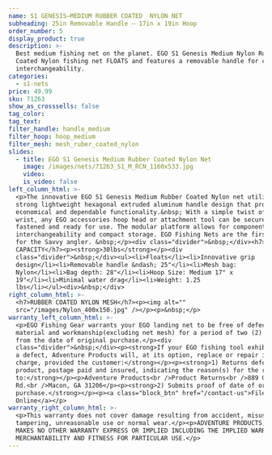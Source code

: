 ```yaml
---
name: S1 GENESIS—MEDIUM RUBBER COATED  NYLON NET
subheading: 25in Removable Handle — 17in x 19in Hoop
order_number: 5
display_product: true
description: >-
  Best medium fishing net on the planet. EGO S1 Genesis Medium Nylon Rubber
  Coated Nylon fishing net FLOATS and features a removable handle for component
  interchangeability.
categories:
  - s1-nets
price: 49.99
sku: 71263
show_as_crosssells: false
tag_color:
tag_text:
filter_handle: handle_medium
filter_hoop: hoop_medium
filter_mesh: mesh_ruber_coated_nylon
slides:
  - title: EGO S1 Genesis Medium Rubber Coated Nylon Net
    image: /images/nets/71263_S1_M_RCN_1160x533.jpg
    video:
    is_video: false
left_column_html: >-
  <p>The innovative EGO S1 Genesis Medium Rubber Coated Nylon net utilizes a
  strong lightweight hexagonal extruded aluminum handle design that provides
  economical and dependable functionality.&nbsp; With a simple twist of the
  wrist, any EGO accessories hoop head or attachment tool can be securely
  fastened and ready for use. The modular platform allows for component
  interchangeability and compact storage. EGO Fishing Nets are the first choice
  for the Savvy angler. &nbsp;</p><div class="divider">&nbsp;</div><h7>MAX LOAD
  CAPACITY</h7><p><strong>30lbs</strong></p><div
  class="divider">&nbsp;</div><ul><li>Floats</li><li>Innovative grip
  design</li><li>Removable handle &ndash; 25"</li><li>Mesh bag:
  Nylon</li><li>Bag depth: 28"</li><li>Hoop Size: Medium 17" x
  19"</li><li>Minimal water drag</li><li>Weight: 1.25
  lbs</li></ul><div>&nbsp;</div>
right_column_html: >-
  <h7>RUBBER COATED NYLON MESH</h7><p><img alt=""
  src="/images/Nylon_400x150.jpg" /></p><p>&nbsp;</p>
warranty_left_column_html: >-
  <p>EGO Fishing Gear warrants your EGO landing net to be free of defects in
  material and workmanship(excluding net mesh) for a period of two (2) years
  from the date of original purchase.</p><div
  class="divider">&nbsp;</div><p><strong>If your EGO fishing tool exhibits such
  a defect, Adventure Products will, at its option, replace or repair it without
  charge, provided the customer:</strong></p><p><strong>1) Returns defective
  product, postage paid and insured, indicating the reason(s) for the return
  to:</strong></p><p>Adventure Products<br />Product Returns<br />889 Guy Paine
  Rd.<br />Macon, GA 31206</p><p><strong>2) Submits proof of date of original
  purchase.</strong></p><p><a class="block_btn" href="/contact-us">File Claim
  Online</a></p>
warranty_right_column_html: >-
  <p>This warranty does not cover damage resulting from accident, misuse, abuse,
  tampering, unreasonable use or normal wear.</p><p>ADVENTURE PRODUCTS, INC.
  MAKES NO OTHER WARRANTY EXPRESS OR IMPLIED INCLUDING THE IMPLIED WARRANTIES OF
  MERCHANTABILITY AND FITNESS FOR PARTICULAR USE.</p>
---
```

